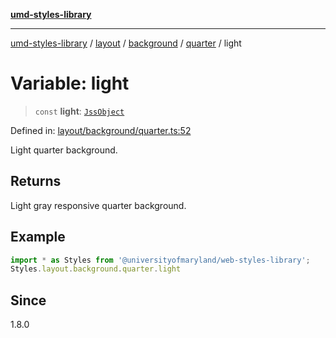 [**umd-styles-library**](../../../../../../README.md)

***

[umd-styles-library](../../../../../../modules.md) / [layout](../../../../../README.md) / [background](../../../README.md) / [quarter](../README.md) / light

# Variable: light

> `const` **light**: [`JssObject`](../../../../../../utilities/namespaces/transform/type-aliases/JssObject.md)

Defined in: [layout/background/quarter.ts:52](https://github.com/UMD-Digital/design-system/blob/ada30a44686a89a90941bbd44a6f156101fc9b44/packages/styles/source/layout/background/quarter.ts#L52)

Light quarter background.

## Returns

Light gray responsive quarter background.

## Example

```typescript
import * as Styles from '@universityofmaryland/web-styles-library';
Styles.layout.background.quarter.light
```

## Since

1.8.0
